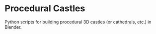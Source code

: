 # Procedural Castles

Python scripts for building procedural 3D castles (or cathedrals, etc.) in Blender.
